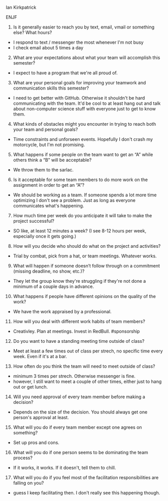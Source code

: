 Ian Kirkpatrick


ENJF

1. Is it generally easier to reach you by text, email, vmail or something else?  What hours?
- I respond to text / messenger the most whenever I'm not busy
- I check email about 5 times a day

2. What are your expectations about what your team will accomplish this semester?
- I expect to have a program that we're all proud of. 

3. What are your personal goals for improving your teamwork and communication skills this semester?
- I need to get better with GitHub. Otherwise it shouldn't be hard communicating with the team.
  It'd be cool to at least hang out and talk about non-computer science stuff with everyone just to get to know them.

4. What kinds of obstacles might you encounter in trying to reach both your team and personal goals?
- Time constraints and unforseen events. Hopefully I don't crash my motorcycle, but I'm not promising.

5. What happens if some people on the team want to get an “A” while others think a “B” will be acceptable?
- We throw them to the sarlac. 

6. Is it acceptable for some team members to do more work on the assignment in order to get an “A”?
- We should be working as a team. If someone spends a lot more time optimizing I don't see a problem. 
  Just as long as everyone communicates what's happening. 

7. How much time per week do you anticipate it will take to make the project successful?
- SO like, at least 12 minutes a week? (I see 8-12 hours per week, especially once it gets going.)

8. How will you decide who should do what on the project and activities?
- Trial by combat, pick from a hat, or team meetings. Whatever works.

9. What will happen if someone doesn’t follow through on a commitment (missing deadline, no show, etc.)?
- They let the group know they're struggling if they're not done a minimum of a couple days in advance. 

10. What happens if people have different opinions on the quality of the work?
- We have the work appraised by a professional.  

11. How will you deal with different work habits of team members?
- Creativley. Plan at meetings. Invest in RedBull. #sponsorship

12. Do you want to have a standing meeting time outside of class?
- Meet at least a few times out of class per strech, no specific time every week. Even if it's at a bar.

13. How often do you think the team will need to meet outside of class?
- minimum 3 times per strech. Otherwise messenger is fine. 
- however, I still want to meet a couple of other times, either just to hang out or get lunch. 

14. Will you need approval of every team member before making a decision?
- Depends on the size of the decision. You should always get one person's approval at least.

15. What will you do if every team member except one agrees on something?
- Set up pros and cons. 

16. What will you do if one person seems to be dominating the team process?
- If it works, it works. If it doesn't, tell them to chill. 

17. What will you do if you feel most of the facilitation responsibilities are falling on you?
- guess I keep facilitating then. I don't really see this happening though. 

